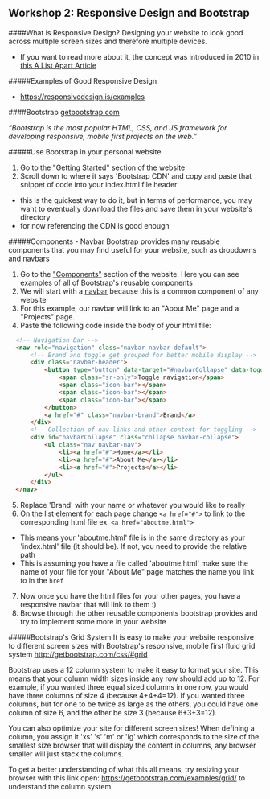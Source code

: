 ## Workshop 2: Responsive Design and Bootstrap

####What is Responsive Design?
Designing your website to look good across multiple screen sizes and therefore multiple devices.
- If you want to read more about it, the concept was introduced in 2010 in [this A List Apart Article](http://alistapart.com/article/responsive-web-design)

#####Examples of Good Responsive Design
 - https://responsivedesign.is/examples

####Bootstrap
[getbootstrap.com](getbootstrap.com)

*“Bootstrap is the most popular HTML, CSS, and JS framework for developing responsive, mobile first projects on the web.”*

#####Use Bootstrap in your personal website
1. Go to the ["Getting Started"](http://getbootstrap.com/getting-started/) section of the website
2. Scroll down to where it says 'Bootstrap CDN' and copy and paste that snippet of code into your index.html file header
  * this is the quickest way to do it, but in terms of performance, you may want to eventually download the files and save them in your website's directory
  * for now referencing the CDN is good enough

#####Components - Navbar
Bootstrap provides many reusable components that you may find useful for your website, such as dropdowns and navbars

1. Go to the ["Components"](http://getbootstrap.com/components/) section of the website. Here you can see examples of all of Bootstrap's reusable components
2. We will start with a [navbar](http://getbootstrap.com/components/#navbar) because this is a common component of any website
3. For this example, our navbar will link to an "About Me" page and a "Projects" page.
4. Paste the following code inside the body of your html file:

  ```html
    <!-- Navigation Bar -->
    <nav role="navigation" class="navbar navbar-default">
        <!-- Brand and toggle get grouped for better mobile display -->
        <div class="navbar-header">
            <button type="button" data-target="#navbarCollapse" data-toggle="collapse" class="navbar-toggle">
                <span class="sr-only">Toggle navigation</span>
                <span class="icon-bar"></span>
                <span class="icon-bar"></span>
                <span class="icon-bar"></span>
            </button>
            <a href="#" class="navbar-brand">Brand</a>
        </div>
        <!-- Collection of nav links and other content for toggling -->
        <div id="navbarCollapse" class="collapse navbar-collapse">
            <ul class="nav navbar-nav">
                <li><a href="#">Home</a></li>
                <li><a href="#">About Me</a></li>
                <li><a href="#">Projects</a></li>
            </ul>
        </div>
    </nav>
  ```
5. Replace 'Brand' with your name or whatever you would like to really
6. On the list element for each page change ```<a href="#">``` to link to the corresponding html file ex. ```<a href="aboutme.html">``` 
  * This means your 'aboutme.html' file is in the same directory as your 'index.html' file (it should be). If not, you need to provide the relative path
  * This is assuming you have a file called 'aboutme.html' make sure the name of your file for your "About Me" page matches the name you link to in the ```href```
7. Now once you have the html files for your other pages, you have a responsive navbar that will link to them :)
8. Browse through the other reusable components bootstrap provides and try to implement some more in your website

#####Bootstrap's Grid System
It is easy to make your website responsive to different screen sizes with Bootstrap's responsive, mobile first fluid grid system http://getbootstrap.com/css/#grid

Bootstrap uses a 12 column system to make it easy to format your site. This means that your column width sizes inside any row should add up to 12. For example, if you wanted three equal sized columns in one row, you would have three columns of size 4 (because 4+4+4=12). If you wanted three columns, but for one to be twice as large as the others, you could have one column of size 6, and the other be size 3 (because 6+3+3=12).

You can also optimize your site for different screen sizes! When defining a column, you assign it 'xs' 's' 'm' or 'lg' which corresponds to the size of the smallest size browser that will display the content in columns, any browser smaller will just stack the columns.

To get a better understanding of what this all means, try resizing your browser with this link open: https://getbootstrap.com/examples/grid/ to understand the column system.
